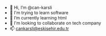 - 👋 Hi, I’m @can-karsli
- 👀 I'm trying to learn software
- 🌱 I’m currently learning html
- 💞️ I'm looking to collaborate on tech company
- 📫 cankarsli@eskisehir.edu.tr

<!---
can-karsli/can-karsli is a ✨ special ✨ repository because its `README.md` (this file) appears on your GitHub profile.
You can click the Preview link to take a look at your changes.
--->
